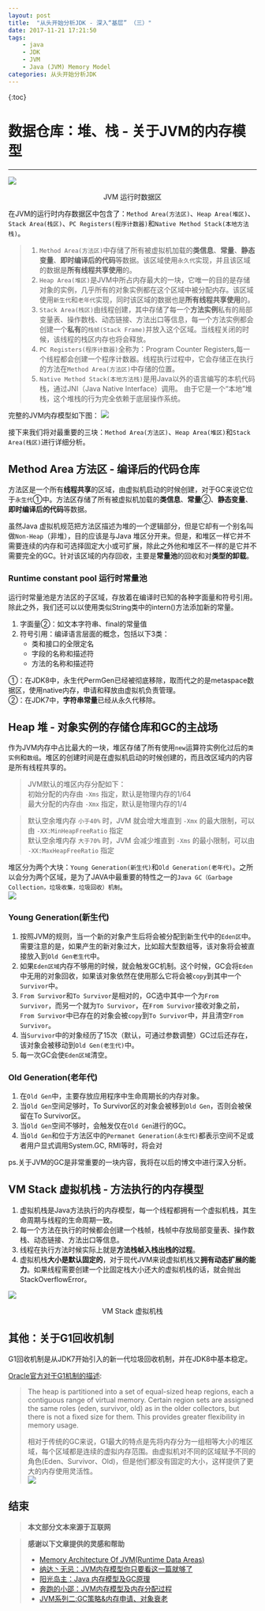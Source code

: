 ```yaml
---
layout: post
title:  "从头开始分析JDK - 深入“基层” （三）"
date: 2017-11-21 17:21:50
tags: 
    - java
    - JDK
    - JVM
    - Java (JVM) Memory Model
categories: 从头开始分析JDK 
---
```


{:toc}

# 数据仓库：堆、栈 - 关于JVM的内存模型
---
![](https://s1.ax1x.com/2017/11/21/2aGPH.png)
<center>JVM 运行时数据区</center>

在JVM的运行时内存数据区中包含了：`Method Area(方法区)`、`Heap Area(堆区)`、`Stack Area(栈区)`、`PC Registers(程序计数器)`和`Native Method Stack(本地方法栈)`。  

<!--more-->

> 1. `Method Area(方法区)`中存储了所有被虚拟机加载的**类信息**、**常量**、**静态变量**、**即时编译后的代码**等数据。该区域使用`永久代`实现，并且该区域的数据是**所有线程共享使用**的。
> 2. `Heap Area(堆区)`是JVM中所占内存最大的一块，它唯一的目的是存储对象的实例，几乎所有的对象实例都在这个区域中被分配内存。该区域使用`新生代`和`老年代`实现，同时该区域的数据也是**所有线程共享使用**的。
> 3. `Stack Area(栈区)`由线程创建，其中存储了每一个**方法实例**私有的局部变量表、操作数栈、动态链接、方法出口等信息，每一个方法实例都会创建一个**私有**的`栈帧(Stack Frame)`并放入这个区域。当线程关闭的时候，该线程的栈区内存也将会释放。
> 4. `PC Registers(程序计数器)`全称为：Program Counter Registers,每一个线程都会创建一个程序计数器。线程执行过程中，它会存储正在执行的方法在`Method Area(方法区)`中存储的位置。
> 5. `Native Method Stack(本地方法栈)`是用Java以外的语言编写的本机代码栈，通过JNI（Java Native Interface）调用。 由于它是一个“本地”堆栈，这个堆栈的行为完全依赖于底层操作系统。

完整的JVM内存模型如下图：
![](https://s1.ax1x.com/2017/11/22/2OLcQ.png)

接下来我们将对最重要的三块：`Method Area(方法区)`、`Heap Area(堆区)`和`Stack Area(栈区)`进行详细分析。

## Method Area 方法区 - 编译后的代码仓库

方法区是一个所有**线程共享**的区域，由虚拟机启动的时候创建，对于GC来说它位于`永生代`①中。方法区存储了所有被虚拟机加载的**类信息**、**常量**②、**静态变量**、**即时编译后的代码**等数据。

虽然Java 虚拟机规范把方法区描述为堆的一个逻辑部分，但是它却有一个别名叫做`Non-Heap`（非堆），目的应该是与Java 堆区分开来。但是，和堆区一样它并不需要连续的内存和可选择固定大小或可扩展，除此之外他和堆区不一样的是它并不需要完全的GC。针对该区域的内存回收，主要是**常量池**的回收和对**类型的卸载**。

### Runtime constant pool 运行时常量池
运行时常量池是方法区的子区域，存放着在编译时已知的各种字面量和符号引用。除此之外，我们还可以以使用类似String类中的intern()方法添加新的常量。

1. 字面量②：如文本字符串、final的常量值  
2. 符号引用：编译语言层面的概念，包括以下3类：  
	- 类和接口的全限定名  
	- 字段的名称和描述符  
	- 方法的名称和描述符  

①：在JDK8中，永生代PermGen已经被彻底移除，取而代之的是metaspace数据区，使用native内存，申请和释放由虚拟机负责管理。  
②：在JDK7中，**字符串常量**已经从永久代移除。

## Heap 堆 - 对象实例的存储仓库和GC的主战场

作为JVM内存中占比最大的一块，堆区存储了所有使用`new`运算符实例化过后的`类实例`和`数组`。堆区的创建时间是在虚拟机启动的时候创建的，而且改区域内的内容是所有线程共享的。
> JVM默认的堆区内存分配如下：  
> 初始分配的内存由 `-Xms` 指定，默认是物理内存的1/64  
> 最大分配的内存由 `-Xmx` 指定，默认是物理内存的1/4  

> 默认空余堆内存 `小于40%` 时，JVM 就会增大堆直到 `-Xmx` 的最大限制，可以由 `-XX:MinHeapFreeRatio` 指定  
> 默认空余堆内存 `大于70%` 时，JVM 会减少堆直到 `-Xms` 的最小限制，可以由 `-XX:MaxHeapFreeRatio` 指定  

堆区分为两个大块：`Young Generation(新生代)`和`Old Generation(老年代)`。之所以会分为两个区域，是为了JAVA中最重要的特性之一的`Java GC（Garbage Collection，垃圾收集，垃圾回收）机制`。  
![](https://s1.ax1x.com/2017/11/22/2Oq1g.png)

### Young Generation(新生代)
1. 按照JVM的规则，当一个新的对象产生后将会被分配到新生代中的`Eden区`中。需要注意的是，如果产生的新对象过大，比如超大型数组等，该对象将会被直接放入到`Old Gen老生代`中。
2. 如果`Eden区域`内存不够用的时候，就会触发GC机制。这个时候，GC会将`Eden`中无用的对象回收，如果该对象依然在使用那么它将会被`copy`到其中一个`Survivor`中。
3. `From Survivor`和`To Survivor`是相对的，GC选中其中一个为`From Survivor`，而另一个就为`To Survivor`，在`From Survivor`接收对象之前，`From Survivor`中已存在的对象会被`copy`到`To Survivor`中，并且清空`From Survivor`。
4. 当`Survivor`中的对象经历了15次（默认，可通过参数调整）GC过后还存在，该对象会被移动到`Old Gen(老生代)`中。
5. 每一次GC会使`Eden区域`清空。
### Old Generation(老年代)
1. 在`Old Gen`中，主要存放应用程序中生命周期长的内存对象。
2. 当`Old Gen`空间足够时，To Survivor区的对象会被移到`Old Gen`，否则会被保留在To Survivor区。
3. 当`Old Gen`空间不够时，会触发仅在`Old Gen`进行的GC。
4. 当`Old Gen`和位于方法区中的`Permanet Generation(永生代)`都表示空间不足或者用户显式调用System.GC, RMI等时，将会对

ps.关于JVM的GC是非常重要的一块内容，我将在以后的博文中进行深入分析。

## VM Stack 虚拟机栈 - 方法执行的内存模型

1. 虚拟机栈是Java方法执行的内存模型，每一个线程都拥有一个虚拟机栈，其生命周期与线程的生命周期一致。
2. 每一个方法在执行的时候都会创建一个栈帧，栈帧中存放局部变量表、操作数栈、动态链接、方法出口等信息。
3. 线程在执行方法时候实际上就是**方法栈帧入栈出栈的过程**。
4. 虚拟机栈**大小是默认固定的**，对于现代JVM来说虚拟机栈又**拥有动态扩展的能力**。如果线程需要创建一个比固定栈大小还大的虚拟机栈的话，就会抛出StackOverflowError。

![](https://s1.ax1x.com/2017/11/23/R6KnH.png)
<center>VM Stack 虚拟机栈</center>

## 其他：关于G1回收机制
G1回收机制是从JDK7开始引入的新一代垃圾回收机制，并在JDK8中基本稳定。

[Oracle官方对于G1机制的描述](http://www.oracle.com/technetwork/tutorials/tutorials-1876574.html):
>The heap is partitioned into a set of equal-sized heap regions, each a contiguous range of virtual memory. Certain region sets are assigned the same roles (eden, survivor, old) as in the older collectors, but there is not a fixed size for them. This provides greater flexibility in memory usage.  
>
>相对于传统的GC来说，G1最大的特点是先将内存分为一组相等大小的堆区域，每个区域都是连续的虚拟内存范围。由虚拟机对不同的区域赋予不同的角色(Eden、Survivor、Old)，但是他们都没有固定的大小，这样提供了更大的内存使用灵活性。  
![](https://s1.ax1x.com/2017/11/23/R4x9s.png)


## 结束

>**本文部分文本来源于互联网**

>**感谢以下文章提供的灵感和帮助**  
> - [Memory Architecture Of JVM(Runtime Data Areas)](https://hackthejava.wordpress.com/2015/01/09/memory-architecture-by-jvmruntime-data-areas/)  
> - [ 纳达丶无忌：JVM内存模型你只要看这一篇就够了 ](http://www.jianshu.com/p/c9ac99b87d56)  
> - [ 阳光岛主：Java 内存模型及GC原理 ](http://blog.csdn.net/ithomer/article/details/6252552)  
> - [ 奔跑的小邵：JVM内存模型及内存分配过程](http://www.cnblogs.com/windlaughing/archive/2013/05/27/3101650.html)
> - [JVM系列二:GC策略&内存申请、对象衰老](http://www.cnblogs.com/redcreen/archive/2011/05/04/2037056.html)